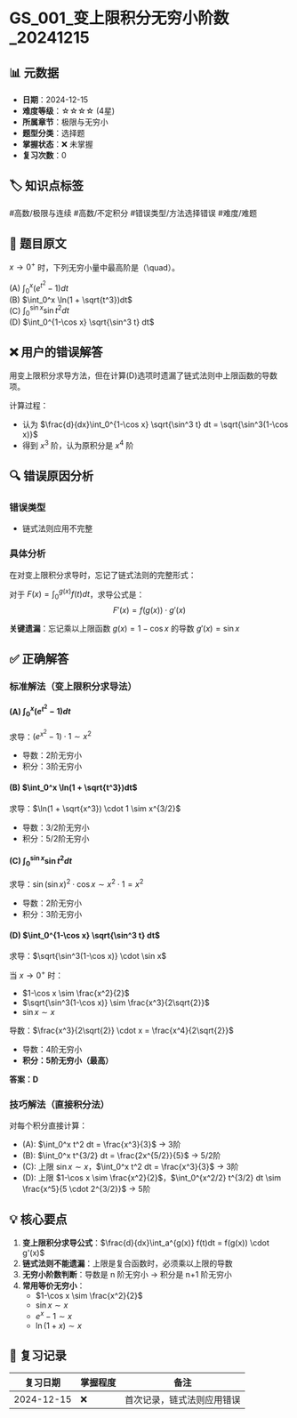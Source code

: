 # GS_001_变上限积分无穷小阶数_20241215

## 📊 元数据
- **日期**：2024-12-15
- **难度等级**：☆☆☆☆ (4星)
- **所属章节**：极限与无穷小
- **题型分类**：选择题
- **掌握状态**：❌ 未掌握
- **复习次数**：0

## 🏷️ 知识点标签
#高数/极限与连续 #高数/不定积分 #错误类型/方法选择错误 #难度/难题

## 📝 题目原文
$x \to 0^+$ 时，下列无穷小量中最高阶是（\quad）。

(A) $\int_0^x (e^{t^2} - 1)dt$  
(B) $\int_0^x \ln(1 + \sqrt{t^3})dt$  
(C) $\int_0^{\sin x} \sin t^2 dt$  
(D) $\int_0^{1-\cos x} \sqrt{\sin^3 t} dt$

## ❌ 用户的错误解答
用变上限积分求导方法，但在计算(D)选项时遗漏了链式法则中上限函数的导数项。

计算过程：
- 认为 $\frac{d}{dx}\int_0^{1-\cos x} \sqrt{\sin^3 t} dt = \sqrt{\sin^3(1-\cos x)}$
- 得到 $x^3$ 阶，认为原积分是 $x^4$ 阶

## 🔍 错误原因分析
### 错误类型
- 链式法则应用不完整

### 具体分析
在对变上限积分求导时，忘记了链式法则的完整形式：

对于 $F(x) = \int_0^{g(x)} f(t)dt$，求导公式是：
$$F'(x) = f(g(x)) \cdot g'(x)$$

**关键遗漏**：忘记乘以上限函数 $g(x) = 1-\cos x$ 的导数 $g'(x) = \sin x$

## ✅ 正确解答
### 标准解法（变上限积分求导法）

#### (A) $\int_0^x (e^{t^2} - 1)dt$
求导：$(e^{x^2} - 1) \cdot 1 \sim x^2$
- 导数：2阶无穷小
- 积分：3阶无穷小

#### (B) $\int_0^x \ln(1 + \sqrt{t^3})dt$
求导：$\ln(1 + \sqrt{x^3}) \cdot 1 \sim x^{3/2}$
- 导数：3/2阶无穷小
- 积分：5/2阶无穷小

#### (C) $\int_0^{\sin x} \sin t^2 dt$
求导：$\sin(\sin x)^2 \cdot \cos x \sim x^2 \cdot 1 = x^2$
- 导数：2阶无穷小
- 积分：3阶无穷小

#### (D) $\int_0^{1-\cos x} \sqrt{\sin^3 t} dt$
求导：$\sqrt{\sin^3(1-\cos x)} \cdot \sin x$

当 $x \to 0^+$ 时：
- $1-\cos x \sim \frac{x^2}{2}$
- $\sqrt{\sin^3(1-\cos x)} \sim \frac{x^3}{2\sqrt{2}}$
- $\sin x \sim x$

导数：$\frac{x^3}{2\sqrt{2}} \cdot x = \frac{x^4}{2\sqrt{2}}$
- 导数：4阶无穷小
- **积分：5阶无穷小（最高）**

**答案：D**

### 技巧解法（直接积分法）
对每个积分直接计算：
- (A): $\int_0^x t^2 dt = \frac{x^3}{3}$ → 3阶
- (B): $\int_0^x t^{3/2} dt = \frac{2x^{5/2}}{5}$ → 5/2阶
- (C): 上限 $\sin x \sim x$，$\int_0^x t^2 dt = \frac{x^3}{3}$ → 3阶
- (D): 上限 $1-\cos x \sim \frac{x^2}{2}$，$\int_0^{x^2/2} t^{3/2} dt \sim \frac{x^5}{5 \cdot 2^{3/2}}$ → 5阶

## 💡 核心要点
1. **变上限积分求导公式**：$\frac{d}{dx}\int_a^{g(x)} f(t)dt = f(g(x)) \cdot g'(x)$
2. **链式法则不能遗漏**：上限是复合函数时，必须乘以上限的导数
3. **无穷小阶数判断**：导数是 n 阶无穷小 → 积分是 n+1 阶无穷小
4. **常用等价无穷小**：
   - $1-\cos x \sim \frac{x^2}{2}$
   - $\sin x \sim x$
   - $e^x - 1 \sim x$
   - $\ln(1+x) \sim x$

## 📅 复习记录
| 复习日期 | 掌握程度 | 备注 |
|---------|---------|------|
| 2024-12-15 | ❌ | 首次记录，链式法则应用错误 |